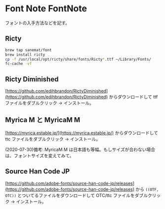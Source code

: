 Font Note FontNote
===

フォントの入手方法などを記す。


## Ricty

```bash
brew tap sanemat/font
brew install ricty
cp -f /usr/local/opt/ricty/share/fonts/Ricty*.ttf ~/Library/Fonts/
fc-cache -vf
```


## Ricty Diminished

[https://github.com/edihbrandon/RictyDiminished](https://github.com/edihbrandon/RictyDiminished) からダウンロードして ttf ファイルをダブルクリック -> インストール。


## Myrica M と MyricaM M

[https://myrica.estable.jp/](https://myrica.estable.jp/) からダウンロードして ttc ファイルをダブルクリック -> インストール。

(2020-07-30)備考: MyricaM M は日本語も等幅。もしサイズが合わない場合は、フォントサイズを変えてみて。

## Source Han Code JP

[https://github.com/adobe-fonts/source-han-code-jp/releases](https://github.com/adobe-fonts/source-han-code-jp/releases) から `((OTF, OTC))` とついてるファイルをダウンロードして OTC/ttc ファイルをダブルクリック -> インストール。

